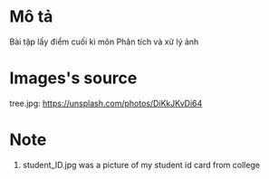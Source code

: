 # Mô tả
Bài tập lấy điểm cuối kì môn Phân tích và xử lý ảnh

# Images's source
tree.jpg: https://unsplash.com/photos/DiKkJKvDi64

# Note
1. student_ID.jpg was a picture of my student id card from college
